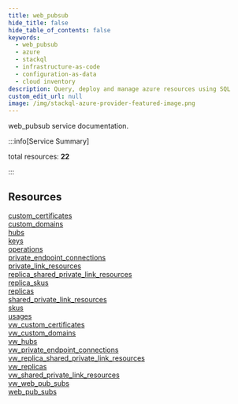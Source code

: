 ```yaml
---
title: web_pubsub
hide_title: false
hide_table_of_contents: false
keywords:
  - web_pubsub
  - azure
  - stackql
  - infrastructure-as-code
  - configuration-as-data
  - cloud inventory
description: Query, deploy and manage azure resources using SQL
custom_edit_url: null
image: /img/stackql-azure-provider-featured-image.png
---
```


web_pubsub service documentation.

:::info[Service Summary]

total resources: __22__  

:::

## Resources
<div class="row">
<div class="providerDocColumn">
<a href="/services/web_pubsub/custom_certificates/">custom_certificates</a><br />
<a href="/services/web_pubsub/custom_domains/">custom_domains</a><br />
<a href="/services/web_pubsub/hubs/">hubs</a><br />
<a href="/services/web_pubsub/keys/">keys</a><br />
<a href="/services/web_pubsub/operations/">operations</a><br />
<a href="/services/web_pubsub/private_endpoint_connections/">private_endpoint_connections</a><br />
<a href="/services/web_pubsub/private_link_resources/">private_link_resources</a><br />
<a href="/services/web_pubsub/replica_shared_private_link_resources/">replica_shared_private_link_resources</a><br />
<a href="/services/web_pubsub/replica_skus/">replica_skus</a><br />
<a href="/services/web_pubsub/replicas/">replicas</a><br />
<a href="/services/web_pubsub/shared_private_link_resources/">shared_private_link_resources</a>
</div>
<div class="providerDocColumn">
<a href="/services/web_pubsub/skus/">skus</a><br />
<a href="/services/web_pubsub/usages/">usages</a><br />
<a href="/services/web_pubsub/vw_custom_certificates/">vw_custom_certificates</a><br />
<a href="/services/web_pubsub/vw_custom_domains/">vw_custom_domains</a><br />
<a href="/services/web_pubsub/vw_hubs/">vw_hubs</a><br />
<a href="/services/web_pubsub/vw_private_endpoint_connections/">vw_private_endpoint_connections</a><br />
<a href="/services/web_pubsub/vw_replica_shared_private_link_resources/">vw_replica_shared_private_link_resources</a><br />
<a href="/services/web_pubsub/vw_replicas/">vw_replicas</a><br />
<a href="/services/web_pubsub/vw_shared_private_link_resources/">vw_shared_private_link_resources</a><br />
<a href="/services/web_pubsub/vw_web_pub_subs/">vw_web_pub_subs</a><br />
<a href="/services/web_pubsub/web_pub_subs/">web_pub_subs</a>
</div>
</div>